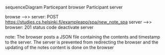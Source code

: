 sequenceDiagram
    Particepant browser
    Participant server

browse -->> server: POST https://studies.cs.helsinki.fi/exampleapp/spa/new_note_spa
server -->> browser: 201 status code
deactivate server

note: The browser posts a JSON file containing the contents and timestamp to the server. The server is prevented from redirecting the browser and the updating of the notes content is done on the browser